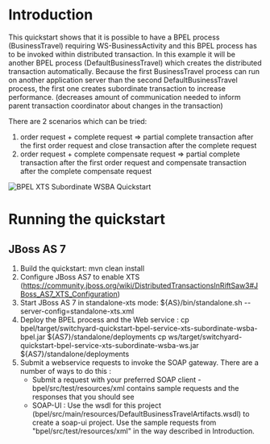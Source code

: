 Introduction
============
This quickstart shows that it is possible to have a BPEL process (BusinessTravel) requiring WS-BusinessActivity and this BPEL process has to be invoked within distributed transaction. In this example it will be another BPEL process (DefaultBusinessTravel) which creates the distributed transaction automatically. Because the first BusinessTravel process can run on another application server than the second DefaultBusinessTravel process, the first one creates subordinate transaction to increase performance. (decreases amount of communication needed to inform parent transaction coordinator about changes in the transaction)

There are 2 scenarios which can be tried:

1) order request + complete request => partial complete transaction after the first order request and close transaction after the complete request
2) order request + complete compensate request => partial complete transaction after the first order request and compensate transaction after the complete compensate request

![BPEL XTS Subordinate WSBA Quickstart](https://github.com/jboss-switchyard/quickstarts/raw/master/bpel-service/xts_subordinate_wsba/bpel-xts-subordinate-wsba.jpg)

Running the quickstart
======================

JBoss AS 7
----------
1. Build the quickstart:
    mvn clean install
2. Configure JBoss AS7 to enable XTS (https://community.jboss.org/wiki/DistributedTransactionsInRiftSaw3#JBoss_AS7_XTS_Configuration) 
2. Start JBoss AS 7 in standalone-xts mode:
    ${AS}/bin/standalone.sh --server-config=standalone-xts.xml
3. Deploy the BPEL process and the Web service :
    cp bpel/target/switchyard-quickstart-bpel-service-xts-subordinate-wsba-bpel.jar ${AS7}/standalone/deployments
    cp ws/target/switchyard-quickstart-bpel-service-xts-subordinate-wsba-ws.jar ${AS7}/standalone/deployments
4. Submit a webservice requests to invoke the SOAP gateway.  There are a number of ways to do this :
      - Submit a request with your preferred SOAP client - bpel/src/test/resources/xml contains sample
        requests and the responses that you should see
      - SOAP-UI : Use the wsdl for this project (bpel/src/main/resources/DefaultBusinessTravelArtifacts.wsdl) to create a soap-ui project.
        Use the sample requests from "bpel/src/test/resources/xml" in the way described in Introduction.

